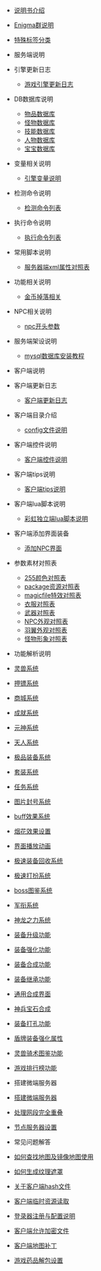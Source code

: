 

- [说明书介绍](home.md)
- [Enigma群说明](/eghelp.md)
- [特殊标签分类](/00/uplist.md)

- 服务端说明
 - 引擎更新日志
   - [游戏引擎更新日志](/00/uplist.md)
 - DB数据库说明
   - [物品数据库](/00/uplist.md)
   - [怪物数据库](/00/uplist.md)
   - [技能数据库](/00/uplist.md)
   - [人物数据库](/00/uplist.md)
   - [宝宝数据库](/00/uplist.md)
 - 变量相关说明
   - [引擎变量说明](/00/uplist.md)
 - 检测命令说明
   - [检测命令列表](/00/uplist.md)
 - 执行命令说明
   - [执行命令列表](/00/uplist.md)
 - 常用脚本说明
   - [服务器端xml属性对照表](/00/uplist.md)
 - 功能相关说明
   - [金币掉落相关](/00/uplist.md)
 - NPC相关说明
   - [npc开头参数](/00/uplist.md)
 - 服务端架设说明
   - [mysql数据库安装教程](/00/uplist.md)
    				

- 客户端说明
 - 客户端更新日志
   - [客户端更新日志](/00/uplist.md)
 - 客户端目录介绍
   - [config文件说明](/00/uplist.md)
 - 客户端控件说明
   - [客户端控件说明](/00/uplist.md)
 - 客户端tips说明
   - [客户端tips说明](/00/uplist.md)
 - 客户端lua脚本说明
   - [彩虹独立端lua脚本说明](/00/uplist.md)
 - 客户端添加界面装备
   - [添加NPC界面](/00/uplist.md)
   
- 参数素材对照表
  - [255颜色对照表](/02/uplist.md)
  - [package资源对照表](/02/uplist.md)
  - [magicfile特效对照表](/02/uplist.md)
  - [衣服对照表](/02/uplist.md)
  - [武器对照表](/02/uplist.md)
  - [NPC外观对照表](/02/uplist.md)
  - [羽翼外观对照表](/02/uplist.md)
  - [怪物形象对照表](/02/uplist.md)

- 功能解析说明
 - [灵兽系统](/02/uplist.md)
 - [押镖系统](/02/uplist.md)
 - [商城系统](/02/uplist.md)
 - [成就系统](/02/uplist.md)
 - [元神系统](/02/uplist.md)
 - [天人系统](/02/uplist.md)
 - [极品装备系统](/02/uplist.md)
 - [套装系统](/02/uplist.md)
 - [任务系统](/02/uplist.md)
 - [图片封号系统](/02/uplist.md)
 - [buff效果系统](/02/uplist.md)
 - [烟花效果设置](/02/uplist.md)
 - [界面播放动画](/02/uplist.md)
 - [极速装备回收系统](/02/uplist.md)
 - [极速打扮系统](/02/uplist.md)
 - [boss图鉴系统](/02/uplist.md)
 - [军衔系统](/02/uplist.md)
 - [神龙之力系统](/02/uplist.md)
 - [装备升级功能](/02/uplist.md)
 - [装备强化功能](/02/uplist.md)
 - [装备合成功能](/02/uplist.md)
 - [装备继承功能](/02/uplist.md)
 - [通用合成界面](/02/uplist.md)
 - [神兵宝石合成](/02/uplist.md)
 - [装备打孔功能](/02/uplist.md)
 - [盾牌装备强化属性](/02/uplist.md)
 - [灵兽骑术图鉴功能](/02/uplist.md)
 - [游戏排行榜功能 ](/02/uplist.md)

- 搭建微端服务器
 - [搭建微端服务器](/02/uplist.md)
 - [处理网段完全重叠](/02/uplist.md)
 - [节点服务器设置](/02/uplist.md)

- 常见问题解答
 - [如何查找地图及镜像地图使用](/02/uplist.md)
 - [如何生成纹理遮罩](/02/uplist.md)
 - [关于客户端hash文件](/02/uplist.md)
 - [客户端临时资源读取](/02/uplist.md)
 - [登录器注册与配置说明](/02/uplist.md)
 - [客户端允许加密文件](/02/uplist.md)
 - [客户端地图补丁](/02/uplist.md)
 - [游戏药品解包设置](/02/uplist.md)

